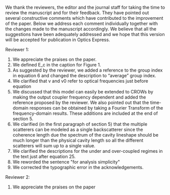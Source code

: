 We thank the reviewers, the editor and the journal staff for taking the time to review the manuscript and for their feedback. They have pointed out several constructive comments which have contributed to the improvement of the paper. Below we address each comment individually together with the changes made to the manuscript accordingly. We believe that all the suggestions have been adequately addressed and we hope that this version will be accepted for publication in Optics Express.


Reviewer 1:

1. We appreciate the praises on the paper.
2. We defined E_c in the caption for Figure 1.
3. As suggested by the reviewer, we added a reference to the group index in equation 6 and changed the description to “average” group index.
4. We clarified that v and v0 refer to optical frequencies just before equation 
5. We discussed that this model can easily be extended to CROWs by making the output coupler frequency dependent and added the reference proposed by the reviewer.  We also pointed out that the time-domain responses can be obtained by taking a Fourier Transform of the frequency-domain results.  These additions are included at the end of section 5. 
6. We clarified (in the first paragraph of section 5) that the multiple scatterers can be modeled as a single backscatterer since the coherence length due the spectrum of the cavity lineshape should be much longer than the physical cavity length so all the different scatterers will sum up to a single value.
7. We clarified the descriptions for the under and over-coupled regimes in the text just after equation 25.
8. We reworded the sentence "for analysis simplicity" 
9. We corrected the typographic error in the acknowledgements.
 
Reviewer 2:

1. We appreciate the praises on the paper






